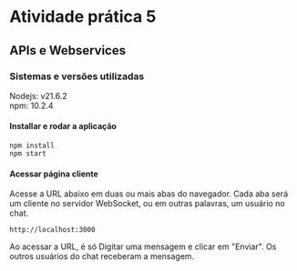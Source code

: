 # Atividade prática 5
## APIs e Webservices

### Sistemas e versões utilizadas

Nodejs: v21.6.2 <br>
npm: 10.2.4

#### Installar e rodar a aplicação

```
npm install
npm start
```

#### Acessar página cliente

Acesse a URL abaixo em duas ou mais abas do navegador. Cada aba será um cliente no servidor WebSocket, ou em outras palavras, um usuário no chat. 

```
http://localhost:3000
```

Ao acessar a URL, é só Digitar uma mensagem e clicar em "Enviar". Os outros usuários do chat receberam a mensagem. 